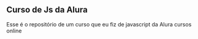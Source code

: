## Curso de Js da Alura
Esse é o repositório de um curso que eu fiz de javascript da Alura cursos online